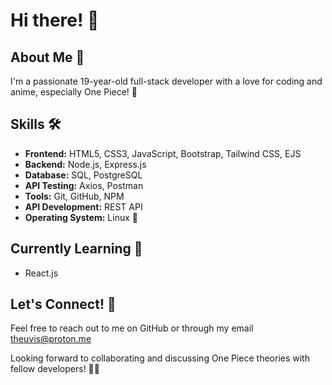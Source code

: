 # Hi there! 👋

## About Me 🚀

I'm a passionate 19-year-old full-stack developer with a love for coding and anime, especially One Piece! 🌊

## Skills 🛠️

- **Frontend:** HTML5, CSS3, JavaScript, Bootstrap, Tailwind CSS, EJS
- **Backend:** Node.js, Express.js
- **Database:** SQL, PostgreSQL
- **API Testing:** Axios, Postman
- **Tools:** Git, GitHub, NPM
- **API Development:** REST API
- **Operating System:** Linux 🐧

## Currently Learning 📖

- React.js

## Let's Connect! 🌟

Feel free to reach out to me on GitHub or through my email theuvis@proton.me

Looking forward to collaborating and discussing One Piece theories with fellow developers! 🏴‍☠️

